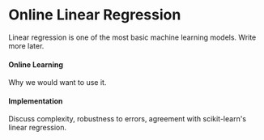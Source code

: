 # Online Linear Regression

Linear regression is one of the most basic machine learning models. Write more later.

#### Online Learning

Why we would want to use it.

#### Implementation

Discuss complexity, robustness to errors, agreement with scikit-learn's linear regression.